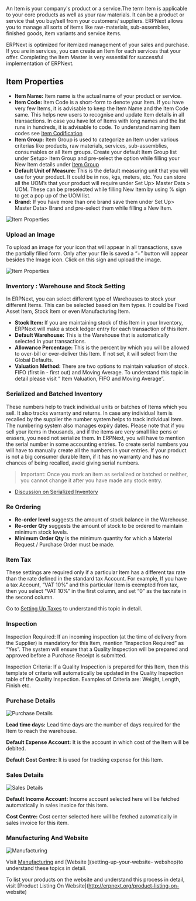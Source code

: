 An Item is your company's product or a service.The term Item is applicable to
your core products as well as your raw materials. It can be a product or
service that you buy/sell from your customers/ suppliers. ERPNext allows you
to manage all sorts of items like raw-materials, sub-assemblies, finished
goods, item variants and service items.

ERPNext is optimized for itemized management of your sales and purchase. If
you are in services, you can create an Item for each services that your offer.
Completing the Item Master is very essential for successful implementation of
ERPNext.

## Item Properties

  * **Item Name:** Item name is the actual name of your product or service.
  * **Item Code:** Item Code is a short-form to denote your Item. If you have very few Items, it is advisable to keep the Item Name and the Item Code same. This helps new users to recognise and update Item details in all transactions. In case you have lot of Items with long names and the list runs in hundreds, it is advisable to code. To understand naming Item codes see [Item Codification](item-codification)
  * **Item Group:** Item Group is used to categorize an Item under various criterias like products, raw materials, services, sub-assemblies, consumables or all Item groups. Create your default Item Group list under Setup> Item Group and pre-select the option while filling your New Item details under [Item Group](http://erpnext.org/item-group)
  * **Default Unit of Measure:** This is the default measuring unit that you will use for your product. It could be in nos, kgs, meters, etc. You can store all the UOM’s that your product will require under Set Up> Master Data > UOM. These can be preselected while filling New Item by using % sign to get a pop up of the UOM list. 
  * **Brand:** If you have more than one brand save them under Set Up> Master Data> Brand and pre-select them while filling a New Item.

![Item Properties](files/item-properties.png)

### Upload an Image

To upload an image for your icon that will appear in all transactions, save
the partially filled form. Only after your file is saved a “+” button will
appear besides the Image icon. Click on this sign and upload the image.

![Item Properties](files/item-add-image.png)

### Inventory : Warehouse and Stock Setting

In ERPNext, you can select different type of Warehouses to stock your
different Items. This can be selected based on Item types. It could be Fixed
Asset Item, Stock Item or even Manufacturing Item.

  * **Stock Item:** If you are maintaining stock of this Item in your Inventory, ERPNext will make a stock ledger entry for each transaction of this item.
  * **Default Warehouse:** This is the Warehouse that is automatically selected in your transactions. 
  * **Allowance Percentage:** This is the percent by which you will be allowed to over-bill or over-deliver this Item. If not set, it will select from the Global Defaults. 
  * **Valuation Method:** There are two options to maintain valuation of stock. FIFO (first in - first out) and Moving Average. To understand this topic in detail please visit “ Item Valuation, FIFO and Moving Average”.

### Serialized and Batched Inventory

These numbers help to track individual units or batches of Items which you
sell. It also tracks warranty and returns. In case any individual Item is
recalled by the supplier the number system helps to track individual Item. The
numbering system also manages expiry dates. Please note that if you sell your
items in thousands, and if the items are very small like pens or erasers, you
need not serialize them. In ERPNext, you will have to mention the serial
number in some accounting entries. To create serial numbers you will have to
manually create all the numbers in your entries. If your product is not a big
consumer durable Item, if it has no warranty and has no chances of being
recalled, avoid giving serial numbers.

> Important: Once you mark an item as serialized or batched or neither, you
cannot change it after you have made any stock entry.

  * [Discussion on Serialized Inventory](http://erpnext.org/serialized-inventory)  

### Re Ordering

  * **Re-order level** suggests the amount of stock balance in the Warehouse. 
  * **Re-order Qty** suggests the amount of stock to be ordered to maintain minimum stock levels.
  * **Minimum Order Qty** is the minimum quantity for which a Material Request / Purchase Order must be made.

### Item Tax

These settings are required only if a particular Item has a different tax rate
than the rate defined in the standard tax Account. For example, If you have a
tax Account, “VAT 10%” and this particular Item is exempted from tax, then you
select “VAT 10%” in the first column, and set “0” as the tax rate in the
second column.

Go to [Setting Up Taxes](setting-up-taxes) to understand this topic in detail.

### Inspection

Inspection Required: If an incoming inspection (at the time of delivery from
the Supplier) is mandatory for this Item, mention “Inspection Required” as
“Yes”. The system will ensure that a Quality Inspection will be prepared and
approved before a Purchase Receipt is submitted.

Inspection Criteria: If a Quality Inspection is prepared for this Item, then
this template of criteria will automatically be updated in the Quality
Inspection table of the Quality Inspection. Examples of Criteria are: Weight,
Length, Finish etc.

### Purchase Details

![Purchase Details](files/item-purchase.png)

**Lead time days:** Lead time days are the number of days required for the Item to reach the warehouse.

**Default Expense Account:** It is the account in which cost of the Item will be debited.

**Default Cost Centre:** It is used for tracking expense for this Item.

### Sales Details

![Sales Details](files/item-sales.png)

**Default Income Account:** Income account selected here will be fetched automatically in sales invoice for this item.

**Cost Centre:** Cost center selected here will be fetched automatically in sales invoice for this item.

### Manufacturing And Website

![Manufacturing](files/item-manufacturing-website.png)

Visit [Manufacturing](manufacturing) and [Website ](setting-up-your-website-
webshop)to understand these topics in detail.

To list your products on the website and understand this process in detail,
visit [Product Listing On Website](http://erpnext.org/product-listing-on-
website)


